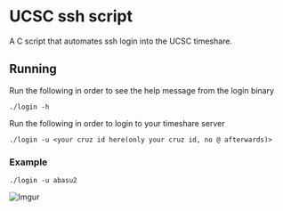# UCSC ssh script
  A C script that automates ssh login into the UCSC timeshare.

## Running
  Run the following in order to see the help message from the login binary
  ```
  ./login -h
  ```

  Run the following in order to login to your timeshare server
  ```
  ./login -u <your cruz id here(only your cruz id, no @ afterwards)>
  ```
  
###  Example
  ```
  ./login -u abasu2
  ```
![Imgur](https://i.imgur.com/0x3cmC9.gif)
